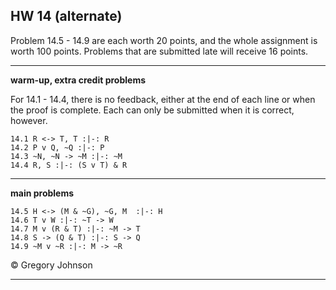 ## HW 14 (alternate)


Problem 14.5 - 14.9 are each worth 20 points, and the whole assignment is worth 100 points. Problems that are submitted late will receive 16 points.


---

**warm-up, extra credit problems**

For 14.1 - 14.4, there is no feedback, either at the end of each line or when the proof is complete. Each can only be submitted when it is correct, however. 

~~~{.ProofChecker .JohnsonSL options="fonts tabindent render" guides="fitch" feedback="none" points="1" late-credit="1"}
14.1 R <-> T, T :|-: R 
14.2 P v Q, ~Q :|-: P 
14.3 ~N, ~N -> ~M :|-: ~M
14.4 R, S :|-: (S v T) & R 
~~~

---

**main problems**

~~~{.ProofChecker .JohnsonSL options="fonts tabindent render" guides="fitch" points="20" late-credit="16"}
14.5 H <-> (M & ~G), ~G, M  :|-: H
14.6 T v W :|-: ~T -> W
14.7 M v (R & T) :|-: ~M -> T
14.8 S -> (Q & T) :|-: S -> Q
14.9 ~M v ~R :|-: M -> ~R 
~~~


<p>&copy; <script>document.write(new Date().getFullYear())</script> Gregory Johnson</p>
 
---